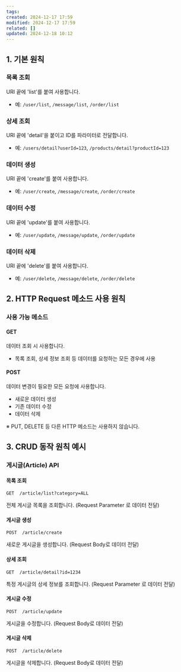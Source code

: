 ```yaml
---
tags: 
created: 2024-12-17 17:59
modified: 2024-12-17 17:59
related: []
updated: 2024-12-18 10:12
---
```

  
## 1. 기본 원칙

### 목록 조회
URI 끝에 'list'를 붙여 사용합니다.
- 예: `/user/list`, `/message/list`, `/order/list`

### 상세 조회 
URI 끝에 'detail'을 붙이고 ID를 파라미터로 전달합니다.
- 예: `/users/detail?userId=123`, `/products/detail?productId=123`

### 데이터 생성
URI 끝에 'create'를 붙여 사용합니다.
- 예: `/user/create`, `/message/create`, `/order/create`

### 데이터 수정
URI 끝에 'update'를 붙여 사용합니다.
- 예: `/user/update`, `/message/update`, `/order/update`

### 데이터 삭제
URI 끝에 'delete'를 붙여 사용합니다.
- 예: `/user/delete`, `/message/delete`, `/order/delete`

## 2. HTTP Request 메소드 사용 원칙

### 사용 가능 메소드

#### GET
데이터 조회 시 사용합니다.
- 목록 조회, 상세 정보 조회 등 데이터를 요청하는 모든 경우에 사용

#### POST 
데이터 변경이 필요한 모든 요청에 사용합니다.
- 새로운 데이터 생성
- 기존 데이터 수정 
- 데이터 삭제

※ PUT, DELETE 등 다른 HTTP 메소드는 사용하지 않습니다.

## 3. CRUD 동작 원칙 예시

### 게시글(Article) API 

#### 목록 조회
```
GET  /article/list?category=ALL
```
전체 게시글 목록을 조회합니다. (Request Parameter 로 데이터 전달)

#### 게시글 생성
```
POST  /article/create
```
새로운 게시글을 생성합니다. (Request Body로 데이터 전달)

#### 상세 조회
```
GET  /article/detail?id=1234
```
특정 게시글의 상세 정보를 조회합니다. (Request Parameter 로 데이터 전달)

#### 게시글 수정
```
POST  /article/update
```
게시글을 수정합니다. (Request Body로 데이터 전달)

#### 게시글 삭제
```
POST  /article/delete
```
게시글을 삭제합니다. (Request Body로 데이터 전달)
